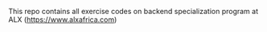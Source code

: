 This repo contains all exercise codes on backend specialization program at ALX (https://www.alxafrica.com)
